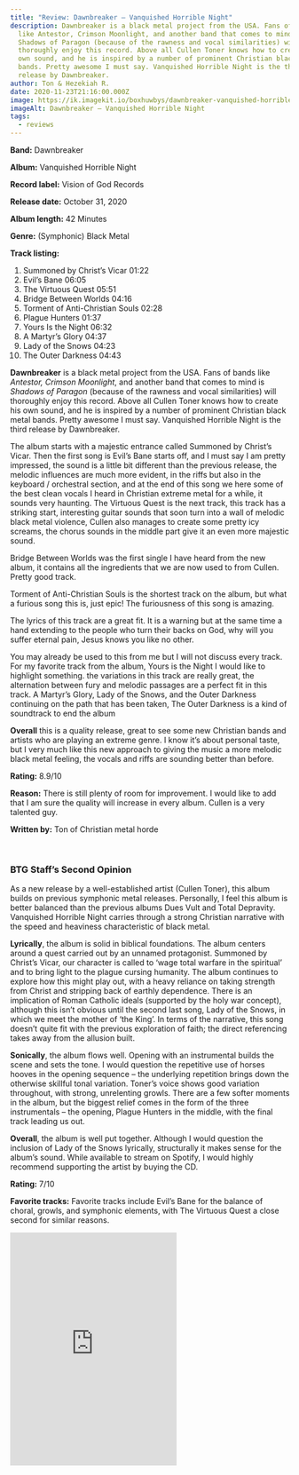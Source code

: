 ```yaml
---
title: "Review: Dawnbreaker – Vanquished Horrible Night"
description: Dawnbreaker is a black metal project from the USA. Fans of bands
  like Antestor, Crimson Moonlight, and another band that comes to mind is
  Shadows of Paragon (because of the rawness and vocal similarities) will
  thoroughly enjoy this record. Above all Cullen Toner knows how to create his
  own sound, and he is inspired by a number of prominent Christian black metal
  bands. Pretty awesome I must say. Vanquished Horrible Night is the third
  release by Dawnbreaker.
author: Ton & Hezekiah R.
date: 2020-11-23T21:16:00.000Z
image: https://ik.imagekit.io/boxhuwbys/dawnbreaker-vanquished-horrible-night.jpg
imageAlt: Dawnbreaker – Vanquished Horrible Night
tags:
  - reviews
---
```

**Band:** Dawnbreaker

**Album:** Vanquished Horrible Night

**Record label:** Vision of God Records

**Release date:** October 31, 2020

**Album length:** 42 Minutes

**Genre:** (Symphonic) Black Metal

**Track listing:** 

1. Summoned by Christ’s Vicar 01:22  
2. Evil’s Bane 06:05   
3. The Virtuous Quest 05:51   
4. Bridge Between Worlds 04:16   
5. Torment of Anti-Christian Souls 02:28  
6. Plague Hunters 01:37   
7. Yours Is the Night 06:32   
8. A Martyr’s Glory 04:37  
9. Lady of the Snows 04:23  
10. The Outer Darkness 04:43

**Dawnbreaker** is a black metal project from the USA. Fans of bands like *Antestor, Crimson Moonlight*, and another band that comes to mind is *Shadows of Paragon* (because of the rawness and vocal similarities) will thoroughly enjoy this record.  Above all Cullen Toner knows how to create his own sound, and he is inspired by a number of prominent Christian black metal bands. Pretty awesome I must say. Vanquished Horrible Night is the third release by Dawnbreaker.

The album starts with a majestic entrance called Summoned by Christ’s Vicar. Then the first song is Evil’s Bane starts off, and I must say I am pretty impressed, the sound is a little bit different than the previous release, the melodic influences are much more evident, in the riffs but also in the keyboard / orchestral section, and at the end of this song we here some of the best clean vocals I heard in Christian extreme metal for a while, it sounds very haunting. The Virtuous Quest is the next track, this track has a striking start, interesting guitar sounds that soon turn into a wall of melodic black metal violence, Cullen also manages to create some pretty icy screams, the chorus sounds in the middle part give it an even more majestic sound.

Bridge Between Worlds was the first single I have heard from the new album, it contains all the ingredients that we are now used to from Cullen. Pretty good track.

Torment of Anti-Christian Souls is the shortest track on the album, but what a furious song this is, just epic! The furiousness of this song is amazing.

The lyrics of this track are a great fit. It is a warning but at the same time a hand extending to the people who turn their backs on God, why will you suffer eternal pain, Jesus knows you like no other.

You may already be used to this from me but I will not discuss every track. For my favorite track from the album, Yours is the Night I would like to highlight something. the variations in this track are really great, the alternation between fury and melodic passages are a perfect fit in this track. A Martyr’s Glory, Lady of the Snows, and the Outer Darkness continuing on the path that has been taken, The Outer Darkness is a kind of soundtrack to end the album

**Overall** this is a quality release, great to see some new Christian bands and artists who are playing an extreme genre. I know it’s about personal taste, but I very much like this new approach to giving the music a more melodic black metal feeling, the vocals and riffs are sounding better than before.

**Rating:** 8.9/10

**Reason:** There is still plenty of room for improvement. I would like to add that I am sure the quality will increase in every album. Cullen is a very talented guy.

**Written by:** Ton of Christian metal horde

<br>

### BTG Staff’s Second Opinion

As a new release by a well-established artist (Cullen Toner), this album builds on previous symphonic metal releases. Personally, I feel this album is better balanced than the previous albums Dues Vult and Total Depravity. Vanquished Horrible Night carries through a strong Christian narrative with the speed and heaviness characteristic of black metal.

**Lyrically**, the album is solid in biblical foundations. The album centers around a quest carried out by an unnamed protagonist. Summoned by Christ’s Vicar, our character is called to ‘wage total warfare in the spiritual’ and to bring light to the plague cursing humanity. The album continues to explore how this might play out, with a heavy reliance on taking strength from Christ and stripping back of earthly dependence. There is an implication of Roman Catholic ideals (supported by the holy war concept), although this isn’t obvious until the second last song, Lady of the Snows, in which we meet the mother of ‘the King’. In terms of the narrative, this song doesn’t quite fit with the previous exploration of faith; the direct referencing takes away from the allusion built.

**Sonically**, the album flows well. Opening with an instrumental builds the scene and sets the tone. I would question the repetitive use of horses hooves in the opening sequence – the underlying repetition brings down the otherwise skillful tonal variation. Toner’s voice shows good variation throughout, with strong, unrelenting growls. There are a few softer moments in the album, but the biggest relief comes in the form of the three instrumentals – the opening, Plague Hunters in the middle, with the final track leading us out.

**Overall**, the album is well put together. Although I would question the inclusion of Lady of the Snows lyrically, structurally it makes sense for the album’s sound. While available to stream on Spotify, I would highly recommend supporting the artist by buying the CD.

**Rating:** 7/10

**Favorite tracks:** Favorite tracks include Evil’s Bane for the balance of choral, growls, and symphonic elements, with The Virtuous Quest a close second for similar reasons.



<iframe style="border: 0; width: 300px; height: 420px;" src="https://bandcamp.com/EmbeddedPlayer/album=401780549/size=large/bgcol=333333/linkcol=0f91ff/tracklist=false/transparent=true/" seamless><a href="https://dawnbreaker.bandcamp.com/album/vanquished-horrible-night">Vanquished Horrible Night by Dawnbreaker</a></iframe>
